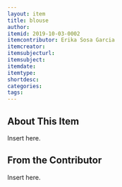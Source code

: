```yaml
---
layout: item
title: blouse
author: 
itemid: 2019-10-03-0002
itemcontributor: Erika Sosa Garcia
itemcreator: 
itemsubjecturl:
itemsubject:
itemdate:  
itemtype: 
shortdesc: 
categories:
tags:
---
```


## About This Item

Insert here.

## From the Contributor

Insert here.
